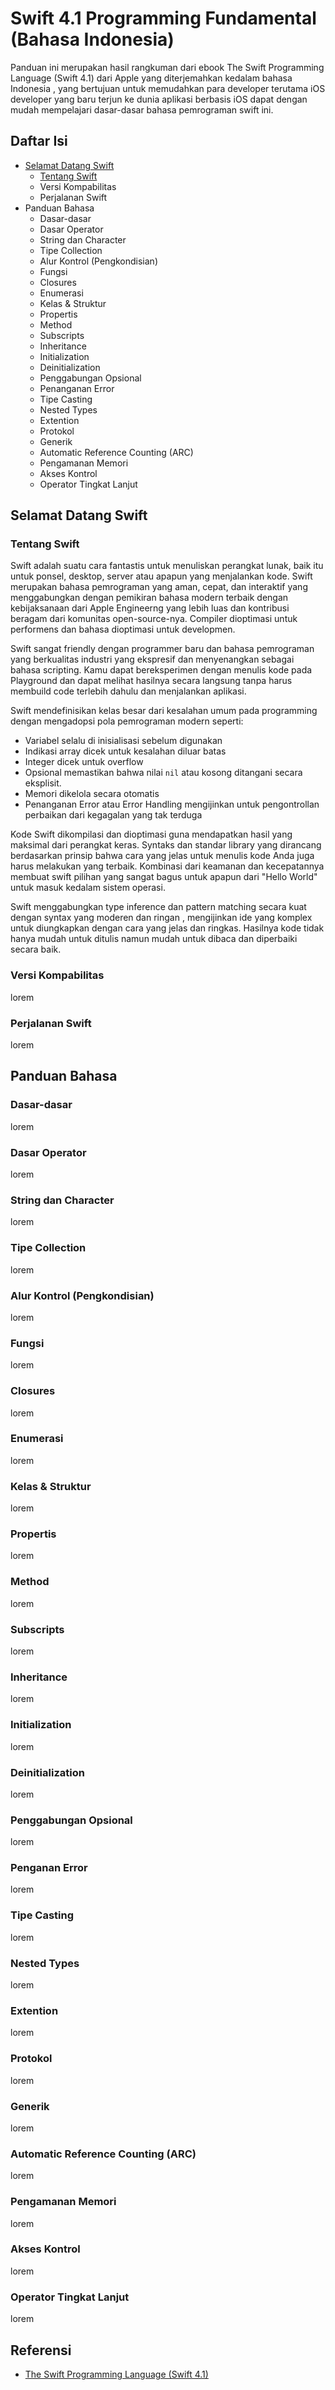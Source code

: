 # Swift 4.1 Programming Fundamental (Bahasa Indonesia)

Panduan ini merupakan hasil rangkuman dari ebook The Swift Programming Language (Swift 4.1) dari Apple yang diterjemahkan kedalam bahasa Indonesia , yang bertujuan untuk memudahkan para developer terutama iOS developer yang baru terjun ke dunia aplikasi berbasis iOS dapat dengan mudah mempelajari dasar-dasar bahasa pemrograman swift ini.

## Daftar Isi
- [Selamat Datang Swift](https://github.com/ramdanix/swift-41-bahasa-indonesia#selamat-datang-swift)
    - [Tentang Swift](https://github.com/ramdanix/swift-41-bahasa-indonesia#tentang-swift)
    - Versi Kompabilitas
    - Perjalanan Swift
- Panduan Bahasa
    - Dasar-dasar
    - Dasar Operator
    - String dan Character
    - Tipe Collection
    - Alur Kontrol (Pengkondisian)
    - Fungsi
    - Closures
    - Enumerasi
    - Kelas & Struktur
    - Propertis
    - Method
    - Subscripts
    - Inheritance
    - Initialization
    - Deinitialization
    - Penggabungan Opsional
    - Penanganan Error
    - Tipe Casting
    - Nested Types
    - Extention
    - Protokol
    - Generik
    - Automatic Reference Counting (ARC)
    - Pengamanan Memori
    - Akses Kontrol
    - Operator Tingkat Lanjut

## Selamat Datang Swift

### Tentang Swift

Swift adalah suatu cara fantastis untuk menuliskan perangkat lunak, baik itu untuk ponsel, desktop, server atau apapun yang menjalankan kode. Swift merupakan bahasa pemrograman yang aman, cepat, dan interaktif yang menggabungkan dengan pemikiran bahasa modern terbaik dengan kebijaksanaan dari Apple Engineerng yang lebih luas dan kontribusi beragam dari komunitas open-source-nya. Compiler dioptimasi untuk performens dan bahasa dioptimasi untuk developmen. 

Swift sangat friendly dengan programmer baru dan bahasa pemrograman yang berkualitas industri yang ekspresif dan menyenangkan sebagai bahasa scripting. Kamu dapat bereksperimen dengan menulis kode pada Playground dan dapat melihat hasilnya secara langsung tanpa harus membuild code terlebih dahulu dan menjalankan aplikasi.

Swift mendefinisikan kelas besar dari kesalahan umum pada programming dengan mengadopsi pola pemrograman modern seperti:
- Variabel selalu di inisialisasi sebelum digunakan
- Indikasi array dicek untuk kesalahan diluar batas
- Integer dicek untuk overflow
- Opsional memastikan bahwa nilai ``nil`` atau kosong ditangani secara eksplisit.
- Memori dikelola secara otomatis
- Penanganan Error atau Error Handling mengijinkan untuk pengontrollan perbaikan dari kegagalan yang tak terduga

Kode Swift dikompilasi dan dioptimasi guna mendapatkan hasil yang maksimal dari perangkat keras. Syntaks dan standar library yang dirancang berdasarkan prinsip bahwa cara yang jelas untuk menulis kode Anda juga harus melakukan yang terbaik. Kombinasi dari keamanan dan kecepatannya membuat swift pilihan yang sangat bagus untuk apapun dari "Hello World" untuk masuk kedalam sistem operasi.

Swift menggabungkan type inference dan pattern matching secara kuat dengan syntax yang moderen dan ringan , mengijinkan ide yang komplex untuk diungkapkan dengan cara yang jelas dan ringkas. Hasilnya kode tidak hanya mudah untuk ditulis namun mudah untuk dibaca dan diperbaiki secara baik.

### Versi Kompabilitas
lorem

### Perjalanan Swift
lorem

## Panduan Bahasa

### Dasar-dasar
lorem

### Dasar Operator
lorem

### String dan Character
lorem

### Tipe Collection
lorem

### Alur Kontrol (Pengkondisian)
lorem

### Fungsi
lorem

### Closures
lorem

### Enumerasi
lorem

### Kelas & Struktur
lorem

### Propertis
lorem

### Method
lorem

### Subscripts
lorem

### Inheritance
lorem

### Initialization
lorem

### Deinitialization
lorem

### Penggabungan Opsional
lorem

### Penganan Error
lorem

### Tipe Casting
lorem

### Nested Types
lorem

### Extention
lorem

### Protokol
lorem

### Generik
lorem

### Automatic Reference Counting (ARC)
lorem

### Pengamanan Memori
lorem

### Akses Kontrol
lorem

### Operator Tingkat Lanjut
lorem 

## Referensi

- [The Swift Programming Language (Swift 4.1)](https://itunes.apple.com/us/book/the-swift-programming-language-swift-4-1/id881256329?mt=11)